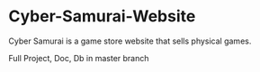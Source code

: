 # Cyber-Samurai-Website
Cyber Samurai is a game store website that sells physical games.

Full Project, Doc, Db in master branch
